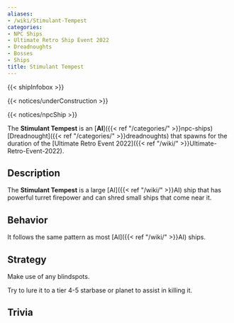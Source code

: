 ```yaml
---
aliases:
- /wiki/Stimulant-Tempest
categories:
- NPC Ships
- Ultimate Retro Ship Event 2022
- Dreadnoughts
- Bosses
- Ships
title: Stimulant Tempest
---  
```


{{< shipInfobox >}}   

{{< notices/underConstruction >}}   

{{< notices/npcShip >}} 

The **Stimulant Tempest** is an [**AI**]({{< ref "/categories/" >}}npc-ships) [Dreadnought]({{< ref "/categories/" >}}dreadnoughts) that spawns for the duration of the [Ultimate Retro Event 2022]({{< ref "/wiki/" >}}Ultimate-Retro-Event-2022).

## Description

The **Stimulant Tempest** is a large [AI]({{< ref "/wiki/" >}}AI) ship that has powerful turret firepower and can shred small ships that come near it.

## Behavior

It follows the same pattern as most [AI]({{< ref "/wiki/" >}}AI) ships.

## Strategy

Make use of any blindspots.

Try to lure it to a tier 4-5 starbase or planet to assist in killing it.

## Trivia